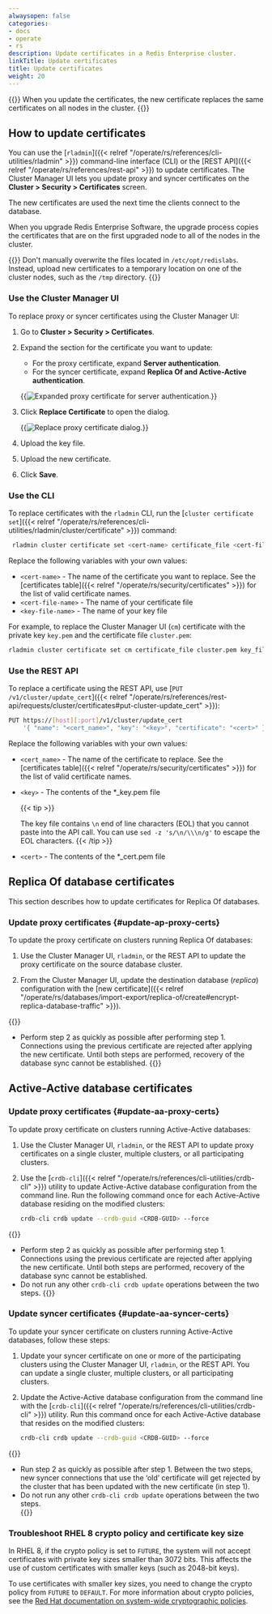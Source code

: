```yaml
---
alwaysopen: false
categories:
- docs
- operate
- rs
description: Update certificates in a Redis Enterprise cluster.
linkTitle: Update certificates
title: Update certificates
weight: 20
---
```


{{<warning>}}
When you update the certificates, the new certificate replaces the same certificates on all nodes in the cluster.
{{</warning>}}

## How to update certificates

You can use the [`rladmin`]({{< relref "/operate/rs/references/cli-utilities/rladmin" >}}) command-line interface (CLI) or the [REST API]({{< relref "/operate/rs/references/rest-api" >}}) to update certificates. The Cluster Manager UI lets you update proxy and syncer certificates on the **Cluster > Security > Certificates** screen.

The new certificates are used the next time the clients connect to the database.

When you upgrade Redis Enterprise Software, the upgrade process copies the certificates that are on the first upgraded node to all of the nodes in the cluster.

{{<note>}}
Don't manually overwrite the files located in `/etc/opt/redislabs`. Instead, upload new certificates to a temporary location on one of the cluster nodes, such as the `/tmp` directory.
{{</note>}}

### Use the Cluster Manager UI

To replace proxy or syncer certificates using the Cluster Manager UI:

1. Go to **Cluster > Security > Certificates**.

1. Expand the section for the certificate you want to update:
    - For the proxy certificate, expand **Server authentication**.
    - For the syncer certificate, expand **Replica Of and Active-Active authentication**.

    {{<image filename="images/rs/screenshots/cluster/security-expand-proxy-cert.png"  alt="Expanded proxy certificate for server authentication.">}}

1. Click **Replace Certificate** to open the dialog.

    {{<image filename="images/rs/screenshots/cluster/security-replace-proxy-cert.png"  alt="Replace proxy certificate dialog.">}}

1. Upload the key file.

1. Upload the new certificate.

1. Click **Save**.

### Use the CLI

To replace certificates with the `rladmin` CLI, run the [`cluster certificate set`]({{< relref "/operate/rs/references/cli-utilities/rladmin/cluster/certificate" >}}) command:

```sh
 rladmin cluster certificate set <cert-name> certificate_file <cert-file-name>.pem key_file <key-file-name>.pem
```

Replace the following variables with your own values:

- `<cert-name>` - The name of the certificate you want to replace. See the [certificates table]({{< relref "/operate/rs/security/certificates" >}}) for the list of valid certificate names.
- `<cert-file-name>` - The name of your certificate file
- `<key-file-name>` - The name of your key file

For example, to replace the Cluster Manager UI (`cm`) certificate with the private key `key.pem` and the certificate file `cluster.pem`:

```sh
rladmin cluster certificate set cm certificate_file cluster.pem key_file key.pem
```

### Use the REST API

To replace a certificate using the REST API, use [`PUT /v1/cluster/update_cert`]({{< relref "/operate/rs/references/rest-api/requests/cluster/certificates#put-cluster-update_cert" >}}):

```sh
PUT https://[host][:port]/v1/cluster/update_cert
    '{ "name": "<cert_name>", "key": "<key>", "certificate": "<cert>" }'
```

Replace the following variables with your own values:

- `<cert_name>` - The name of the certificate to replace. See the [certificates table]({{< relref "/operate/rs/security/certificates" >}}) for the list of valid certificate names.
- `<key>` - The contents of the \*\_key.pem file

    {{< tip >}}

  The key file contains `\n` end of line characters (EOL) that you cannot paste into the API call.
  You can use `sed -z 's/\n/\\\n/g'` to escape the EOL characters.
  {{< /tip >}}

- `<cert>` - The contents of the \*\_cert.pem file

## Replica Of database certificates

This section describes how to update certificates for Replica Of databases.

### Update proxy certificates {#update-ap-proxy-certs}

To update the proxy certificate on clusters running Replica Of databases:

1. Use the Cluster Manager UI, `rladmin`, or the REST API to update the proxy certificate on the source database cluster.

1. From the Cluster Manager UI, update the destination database (_replica_) configuration with the [new certificate]({{< relref "/operate/rs/databases/import-export/replica-of/create#encrypt-replica-database-traffic" >}}).

{{<note>}}
- Perform step 2 as quickly as possible after performing step 1.  Connections using the previous certificate are rejected after applying the new certificate.  Until both steps are performed, recovery of the database sync cannot be established.
{{</note>}}

## Active-Active database certificates

### Update proxy certificates {#update-aa-proxy-certs}

To update proxy certificate on clusters running Active-Active databases:

1. Use the Cluster Manager UI, `rladmin`, or the REST API to update proxy certificates on a single cluster, multiple clusters, or all participating clusters.

1. Use the [`crdb-cli`]({{< relref "/operate/rs/references/cli-utilities/crdb-cli" >}}) utility to update Active-Active database configuration from the command line. Run the following command once for each Active-Active database residing on the modified clusters:

    ```sh
    crdb-cli crdb update --crdb-guid <CRDB-GUID> --force
    ```

{{<note>}}
- Perform step 2 as quickly as possible after performing step 1.  Connections using the previous certificate are rejected after applying the new certificate.  Until both steps are performed, recovery of the database sync cannot be established.<br/>
- Do not run any other `crdb-cli crdb update` operations between the two steps.
{{</note>}}

### Update syncer certificates {#update-aa-syncer-certs}

To update your syncer certificate on clusters running Active-Active databases, follow these steps:

1. Update your syncer certificate on one or more of the participating clusters using the Cluster Manager UI, `rladmin`, or the REST API. You can update a single cluster, multiple clusters, or all participating clusters.

1. Update the Active-Active database configuration from the command line with the [`crdb-cli`]({{< relref "/operate/rs/references/cli-utilities/crdb-cli" >}}) utility. Run this command once for each Active-Active database that resides on the modified clusters:

    ```sh
    crdb-cli crdb update --crdb-guid <CRDB-GUID> --force
    ```

{{<note>}}
- Run step 2 as quickly as possible after step 1. Between the two steps, new syncer connections that use the ‘old’ certificate will get rejected by the cluster that has been updated with the new certificate (in step 1).<br/>
- Do not run any other `crdb-cli crdb update` operations between the two steps.<br/>
{{</note>}}

### Troubleshoot RHEL 8 crypto policy and certificate key size

In RHEL 8, if the crypto policy is set to `FUTURE`, the system will not accept certificates with private key sizes smaller than 3072 bits. This affects the use of custom certificates with smaller keys (such as 2048-bit keys).

To use certificates with smaller key sizes, you need to change the crypto policy from `FUTURE` to `DEFAULT`. For more information about crypto policies, see the [Red Hat documentation on system-wide cryptographic policies](https://access.redhat.com/documentation/en-us/red_hat_enterprise_linux/8/html/security_hardening/using-the-system-wide-cryptographic-policies_security-hardening).
